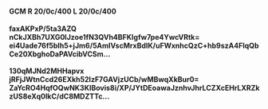 #### GCM R 20/0c/400 L 20/0c/400
**faxAKPxP/5ta3AZQ**<br/>**nCkJXBh7UXG0lJzoe1fN3QVh4BFKIgfw7pe4YwcVRtk=**<br/>**ei4Uade76f5bIh5+jJm6/5AmIVscMrxBdIK/uFWxnhcQzC+hb9szA4FlqQbCe20XbghoDaPAVcibVCSm...**<br/><br/>
**130qMJNd2MHHapvx**<br/>**jRFjJWtnCcd26EXkh52lzF7GAVjzUCb/wMBwqXkBur0=**<br/>**ZaYcRO4HqfOQwNK3KIBovis8i/XP/JYtDEoawaJznhvJhrLCZXcEHrLXRZkzUS8eXq0IkC/dC8MDZTTc...**